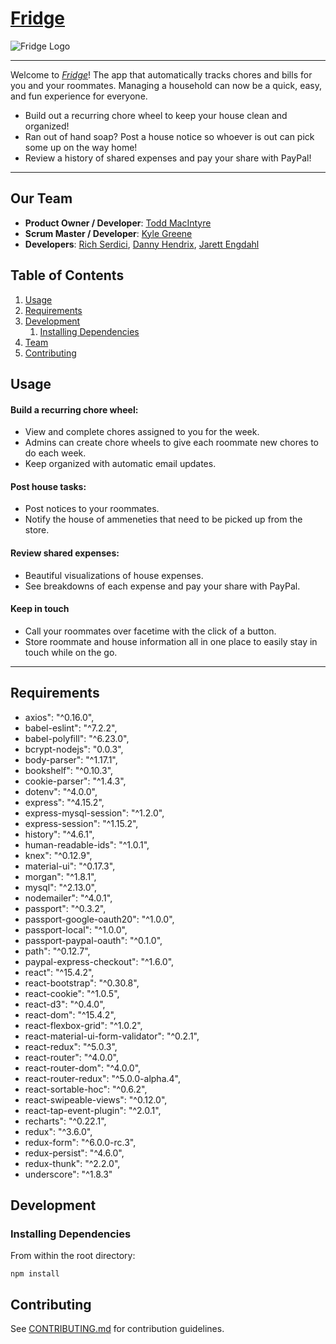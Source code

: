 # [Fridge](http://fridgeapp.xyz)

![Fridge Logo](http://i.imgur.com/3h8v8eu.png)

---

Welcome to [*Fridge*](http://fridgeapp.xyz)! The app that automatically tracks chores and bills for you and your roommates.
Managing a household can now be a quick, easy, and fun experience for everyone.

* Build out a recurring chore wheel to keep your house clean and organized!
* Ran out of hand soap? Post a house notice so whoever is out can pick some up on the way home!
* Review a history of shared expenses and pay your share with PayPal!

***


## Our Team

  - __Product Owner / Developer__: [Todd MacIntyre](https://github.com/toddmacintyre)
  - __Scrum Master / Developer__: [Kyle Greene](https://github.com/kylegreene)
  - __Developers__: [Rich Serdici](https://github.com/ralexanderdesign), [Danny Hendrix](https://github.com/dhpdx), [Jarett Engdahl](https://github.com/JEngdahl)


## Table of Contents

1. [Usage](#usage)
1. [Requirements](#requirements)
1. [Development](#development)
    1. [Installing Dependencies](#installing-dependencies)
1. [Team](#our-team)
1. [Contributing](#contributing)


## Usage

#### Build a recurring chore wheel:
  * View and complete chores assigned to you for the week.
  * Admins can create chore wheels to give each roommate new chores to do each week.
  * Keep organized with automatic email updates.


#### Post house tasks:
  * Post notices to your roommates.
  * Notify the house of ammeneties that need to be picked up from the store.


#### Review shared expenses:
  * Beautiful visualizations of house expenses.
  * See breakdowns of each expense and pay your share with PayPal.


#### Keep in touch
  * Call your roommates over facetime with the click of a button.
  * Store roommate and house information all in one place to easily stay in touch while on the go.

---

## Requirements

- axios": "^0.16.0",
- babel-eslint": "^7.2.2",
- babel-polyfill": "^6.23.0",
- bcrypt-nodejs": "0.0.3",
- body-parser": "^1.17.1",
- bookshelf": "^0.10.3",
- cookie-parser": "^1.4.3",
- dotenv": "^4.0.0",
- express": "^4.15.2",
- express-mysql-session": "^1.2.0",
- express-session": "^1.15.2",
- history": "^4.6.1",
- human-readable-ids": "^1.0.1",
- knex": "^0.12.9",
- material-ui": "^0.17.3",
- morgan": "^1.8.1",
- mysql": "^2.13.0",
- nodemailer": "^4.0.1",
- passport": "^0.3.2",
- passport-google-oauth20": "^1.0.0",
- passport-local": "^1.0.0",
- passport-paypal-oauth": "^0.1.0",
- path": "^0.12.7",
- paypal-express-checkout": "^1.6.0",
- react": "^15.4.2",
- react-bootstrap": "^0.30.8",
- react-cookie": "^1.0.5",
- react-d3": "^0.4.0",
- react-dom": "^15.4.2",
- react-flexbox-grid": "^1.0.2",
- react-material-ui-form-validator": "^0.2.1",
- react-redux": "^5.0.3",
- react-router": "^4.0.0",
- react-router-dom": "^4.0.0",
- react-router-redux": "^5.0.0-alpha.4",
- react-sortable-hoc": "^0.6.2",
- react-swipeable-views": "^0.12.0",
- react-tap-event-plugin": "^2.0.1",
- recharts": "^0.22.1",
- redux": "^3.6.0",
- redux-form": "^6.0.0-rc.3",
- redux-persist": "^4.6.0",
- redux-thunk": "^2.2.0",
- underscore": "^1.8.3"


## Development

### Installing Dependencies

From within the root directory:

```
npm install
```


## Contributing

See [CONTRIBUTING.md](./CONTRIBUTING.md) for contribution guidelines.
